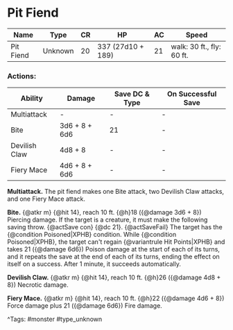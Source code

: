 # Pit Fiend

| Name | Type | CR | HP | AC | Speed |
|------|------|----|----|----|-------|
| Pit Fiend | Unknown | 20 | 337 (27d10 + 189) | 21 | walk: 30 ft., fly: 60 ft. |

### Actions:

| Ability | Damage | Save DC & Type | On Successful Save |
|---------|--------|----------------|--------------------|
| Multiattack | - | - | - |
| Bite | 3d6 + 8 + 6d6 | 21 | - |
| Devilish Claw | 4d8 + 8 | - | - |
| Fiery Mace | 4d6 + 8 + 6d6 | - | - |


**Multiattack.** The pit fiend makes one Bite attack, two Devilish Claw attacks, and one Fiery Mace attack.

**Bite.** {@atkr m} {@hit 14}, reach 10 ft. {@h}18 ({@damage 3d6 + 8}) Piercing damage. If the target is a creature, it must make the following saving throw. {@actSave con} {@dc 21}. {@actSaveFail} The target has the {@condition Poisoned|XPHB} condition. While {@condition Poisoned|XPHB}, the target can't regain {@variantrule Hit Points|XPHB} and takes 21 ({@damage 6d6}) Poison damage at the start of each of its turns, and it repeats the save at the end of each of its turns, ending the effect on itself on a success. After 1 minute, it succeeds automatically.

**Devilish Claw.** {@atkr m} {@hit 14}, reach 10 ft. {@h}26 ({@damage 4d8 + 8}) Necrotic damage.

**Fiery Mace.** {@atkr m} {@hit 14}, reach 10 ft. {@h}22 ({@damage 4d6 + 8}) Force damage plus 21 ({@damage 6d6}) Fire damage.

^Tags: #monster #type_unknown
